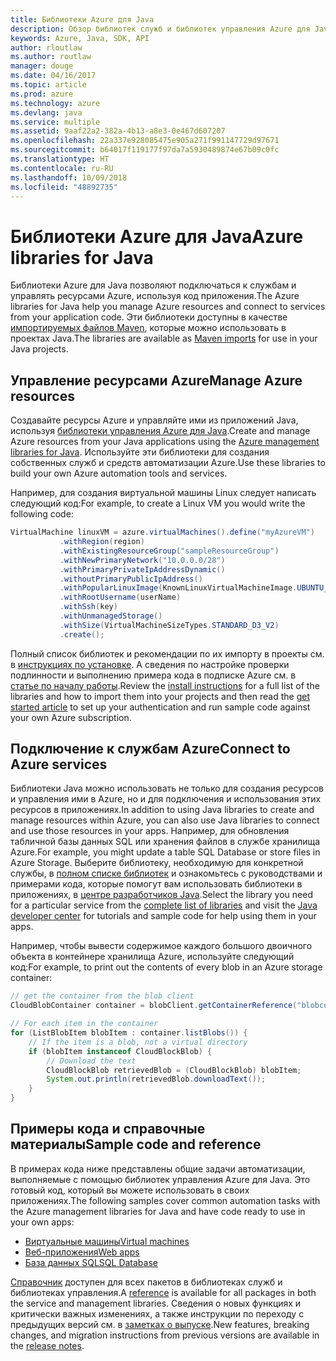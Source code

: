 ```yaml
---
title: Библиотеки Azure для Java
description: Обзор библиотек служб и библиотек управления Azure для Java
keywords: Azure, Java, SDK, API
author: rloutlaw
ms.author: routlaw
manager: douge
ms.date: 04/16/2017
ms.topic: article
ms.prod: azure
ms.technology: azure
ms.devlang: java
ms.service: multiple
ms.assetid: 9aaf22a2-382a-4b13-a8e3-0e467d607207
ms.openlocfilehash: 22a337e928085475e905a271f991147729d97671
ms.sourcegitcommit: b64017f119177f97da7a5930489874e67b09c0fc
ms.translationtype: HT
ms.contentlocale: ru-RU
ms.lasthandoff: 10/09/2018
ms.locfileid: "48892735"
---
```

# <a name="azure-libraries-for-java"></a><span data-ttu-id="a343e-104">Библиотеки Azure для Java</span><span class="sxs-lookup"><span data-stu-id="a343e-104">Azure libraries for Java</span></span>

<span data-ttu-id="a343e-105">Библиотеки Azure для Java позволяют подключаться к службам и управлять ресурсами Azure, используя код приложения.</span><span class="sxs-lookup"><span data-stu-id="a343e-105">The Azure libraries for Java help you manage Azure resources and connect to services from your application code.</span></span> <span data-ttu-id="a343e-106">Эти библиотеки доступны в качестве [импортируемых файлов Maven](java-sdk-azure-install.md), которые можно использовать в проектах Java.</span><span class="sxs-lookup"><span data-stu-id="a343e-106">The libraries are available as [Maven imports](java-sdk-azure-install.md) for use in your Java projects.</span></span> 

## <a name="manage-azure-resources"></a><span data-ttu-id="a343e-107">Управление ресурсами Azure</span><span class="sxs-lookup"><span data-stu-id="a343e-107">Manage Azure resources</span></span>

<span data-ttu-id="a343e-108">Создавайте ресурсы Azure и управляйте ими из приложений Java, используя [библиотеки управления Azure для Java](java-sdk-azure-get-started.md).</span><span class="sxs-lookup"><span data-stu-id="a343e-108">Create and manage Azure resources from your Java applications using the [Azure management libraries for Java](java-sdk-azure-get-started.md).</span></span> <span data-ttu-id="a343e-109">Используйте эти библиотеки для создания собственных служб и средств автоматизации Azure.</span><span class="sxs-lookup"><span data-stu-id="a343e-109">Use these libraries to build your own Azure automation tools and services.</span></span> 

<span data-ttu-id="a343e-110">Например, для создания виртуальной машины Linux следует написать следующий код:</span><span class="sxs-lookup"><span data-stu-id="a343e-110">For example, to create a Linux VM you would write the following code:</span></span>

```java
VirtualMachine linuxVM = azure.virtualMachines().define("myAzureVM")
           .withRegion(region)
           .withExistingResourceGroup("sampleResourceGroup")
           .withNewPrimaryNetwork("10.0.0.0/28")
           .withPrimaryPrivateIpAddressDynamic()
           .withoutPrimaryPublicIpAddress()
           .withPopularLinuxImage(KnownLinuxVirtualMachineImage.UBUNTU_SERVER_16_04_LTS)
           .withRootUsername(userName)
           .withSsh(key)
           .withUnmanagedStorage()
           .withSize(VirtualMachineSizeTypes.STANDARD_D3_V2)
           .create();
 ```

<span data-ttu-id="a343e-111">Полный список библиотек и рекомендации по их импорту в проекты см. в [инструкциях по установке](java-sdk-azure-install.md). А сведения по настройке проверки подлинности и выполнению примера кода в подписке Azure см. в [статье по началу работы](java-sdk-azure-get-started.md).</span><span class="sxs-lookup"><span data-stu-id="a343e-111">Review the [install instructions](java-sdk-azure-install.md) for a full list of the libraries and how to import them into your projects and then read the [get started article](java-sdk-azure-get-started.md) to set up your authentication and run sample code against your own Azure subscription.</span></span> 

## <a name="connect-to-azure-services"></a><span data-ttu-id="a343e-112">Подключение к службам Azure</span><span class="sxs-lookup"><span data-stu-id="a343e-112">Connect to Azure services</span></span>

<span data-ttu-id="a343e-113">Библиотеки Java можно использовать не только для создания ресурсов и управления ими в Azure, но и для подключения и использования этих ресурсов в приложениях.</span><span class="sxs-lookup"><span data-stu-id="a343e-113">In addition to using Java libraries to create and manage resources within Azure, you can also use Java libraries to connect  and use those resources in your apps.</span></span> <span data-ttu-id="a343e-114">Например, для обновления табличной базы данных SQL или хранения файлов в службе хранилища Azure.</span><span class="sxs-lookup"><span data-stu-id="a343e-114">For example, you might update a table SQL Database or store files in Azure Storage.</span></span> <span data-ttu-id="a343e-115">Выберите библиотеку, необходимую для конкретной службы, в [полном списке библиотек](java-sdk-azure-install.md) и ознакомьтесь с руководствами и примерами кода, которые помогут вам использовать библиотеки в приложениях, в [центре разработчиков Java](https://azure.microsoft.com/develop/java/).</span><span class="sxs-lookup"><span data-stu-id="a343e-115">Select the library you need for a particular service from the [complete list of libraries](java-sdk-azure-install.md) and visit the [Java developer center](https://azure.microsoft.com/develop/java/) for tutorials and sample code for help using them in your apps.</span></span>

<span data-ttu-id="a343e-116">Например, чтобы вывести содержимое каждого большого двоичного объекта в контейнере хранилища Azure, используйте следующий код:</span><span class="sxs-lookup"><span data-stu-id="a343e-116">For example, to print out the contents of every blob in an Azure storage container:</span></span>

```java
// get the container from the blob client
CloudBlobContainer container = blobClient.getContainerReference("blobcontainer");

// For each item in the container
for (ListBlobItem blobItem : container.listBlobs()) {
    // If the item is a blob, not a virtual directory
    if (blobItem instanceof CloudBlockBlob) {
        // Download the text
        CloudBlockBlob retrievedBlob = (CloudBlockBlob) blobItem;
        System.out.println(retrievedBlob.downloadText());
    }
}
```

## <a name="sample-code-and-reference"></a><span data-ttu-id="a343e-117">Примеры кода и справочные материалы</span><span class="sxs-lookup"><span data-stu-id="a343e-117">Sample code and reference</span></span>

<span data-ttu-id="a343e-118">В примерах кода ниже представлены общие задачи автоматизации, выполняемые с помощью библиотек управления Azure для Java. Это готовый код, который вы можете использовать в своих приложениях.</span><span class="sxs-lookup"><span data-stu-id="a343e-118">The following samples cover common automation tasks with the Azure management libraries for Java and have code ready to use in your own apps:</span></span>

- [<span data-ttu-id="a343e-119">Виртуальные машины</span><span class="sxs-lookup"><span data-stu-id="a343e-119">Virtual machines</span></span>](java-sdk-azure-virtual-machine-samples.md)
- [<span data-ttu-id="a343e-120">Веб-приложения</span><span class="sxs-lookup"><span data-stu-id="a343e-120">Web apps</span></span>](java-sdk-azure-web-apps-samples.md)
- [<span data-ttu-id="a343e-121">База данных SQL</span><span class="sxs-lookup"><span data-stu-id="a343e-121">SQL Database</span></span>](java-sdk-azure-sql-database-samples.md)
   
<span data-ttu-id="a343e-122">[Справочник](https://docs.microsoft.com/java/api) доступен для всех пакетов в библиотеках служб и библиотеках управления.</span><span class="sxs-lookup"><span data-stu-id="a343e-122">A [reference](https://docs.microsoft.com/java/api) is available for all packages in both the service and management libraries.</span></span> <span data-ttu-id="a343e-123">Сведения о новых функциях и критически важных изменениях, а также инструкции по переходу с предыдущих версий см. в [заметках о выпуске](java-sdk-azure-release-notes.md).</span><span class="sxs-lookup"><span data-stu-id="a343e-123">New features, breaking changes, and migration instructions from previous versions are available in the [release notes](java-sdk-azure-release-notes.md).</span></span>